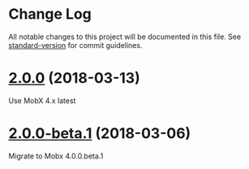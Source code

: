 # Change Log

All notable changes to this project will be documented in this file. See [standard-version](https://github.com/conventional-changelog/standard-version) for commit guidelines.

<a name="2.0.0"></a>
# [2.0.0](https://github.com/philmander/mobx-preact/compare/2.0.0-beta.1...2.0.0) (2018-03-13)

Use MobX 4.x latest

<a name="2.0.0-beta.1"></a>
# [2.0.0-beta.1](https://github.com/philmander/mobx-preact/compare/1.0.0...2.0.0-beta.1) (2018-03-06)

Migrate to Mobx 4.0.0.beta.1